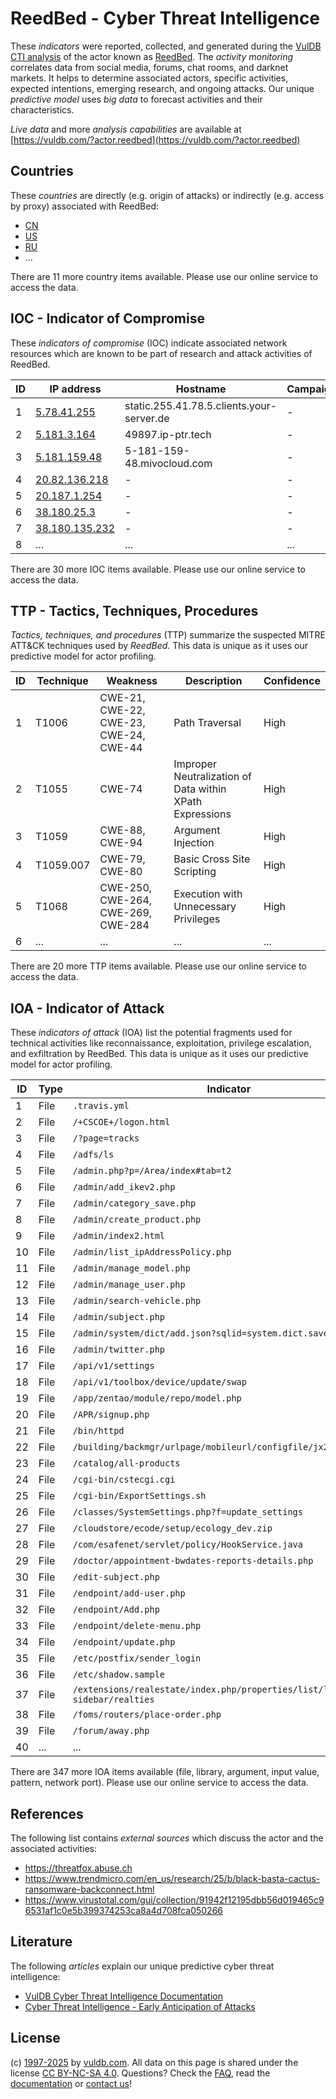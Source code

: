 # ReedBed - Cyber Threat Intelligence

These _indicators_ were reported, collected, and generated during the [VulDB CTI analysis](https://vuldb.com/?kb.cti) of the actor known as [ReedBed](https://vuldb.com/?actor.reedbed). The _activity monitoring_ correlates data from social media, forums, chat rooms, and darknet markets. It helps to determine associated actors, specific activities, expected intentions, emerging research, and ongoing attacks. Our unique _predictive model_ uses _big data_ to forecast activities and their characteristics.

_Live data_ and more _analysis capabilities_ are available at [https://vuldb.com/?actor.reedbed](https://vuldb.com/?actor.reedbed)

## Countries

These _countries_ are directly (e.g. origin of attacks) or indirectly (e.g. access by proxy) associated with ReedBed:

* [CN](https://vuldb.com/?country.cn)
* [US](https://vuldb.com/?country.us)
* [RU](https://vuldb.com/?country.ru)
* ...

There are 11 more country items available. Please use our online service to access the data.

## IOC - Indicator of Compromise

These _indicators of compromise_ (IOC) indicate associated network resources which are known to be part of research and attack activities of ReedBed.

ID | IP address | Hostname | Campaign | Confidence
-- | ---------- | -------- | -------- | ----------
1 | [5.78.41.255](https://vuldb.com/?ip.5.78.41.255) | static.255.41.78.5.clients.your-server.de | - | High
2 | [5.181.3.164](https://vuldb.com/?ip.5.181.3.164) | 49897.ip-ptr.tech | - | High
3 | [5.181.159.48](https://vuldb.com/?ip.5.181.159.48) | 5-181-159-48.mivocloud.com | - | High
4 | [20.82.136.218](https://vuldb.com/?ip.20.82.136.218) | - | - | High
5 | [20.187.1.254](https://vuldb.com/?ip.20.187.1.254) | - | - | High
6 | [38.180.25.3](https://vuldb.com/?ip.38.180.25.3) | - | - | High
7 | [38.180.135.232](https://vuldb.com/?ip.38.180.135.232) | - | - | High
8 | ... | ... | ... | ...

There are 30 more IOC items available. Please use our online service to access the data.

## TTP - Tactics, Techniques, Procedures

_Tactics, techniques, and procedures_ (TTP) summarize the suspected MITRE ATT&CK techniques used by _ReedBed_. This data is unique as it uses our predictive model for actor profiling.

ID | Technique | Weakness | Description | Confidence
-- | --------- | -------- | ----------- | ----------
1 | T1006 | CWE-21, CWE-22, CWE-23, CWE-24, CWE-44 | Path Traversal | High
2 | T1055 | CWE-74 | Improper Neutralization of Data within XPath Expressions | High
3 | T1059 | CWE-88, CWE-94 | Argument Injection | High
4 | T1059.007 | CWE-79, CWE-80 | Basic Cross Site Scripting | High
5 | T1068 | CWE-250, CWE-264, CWE-269, CWE-284 | Execution with Unnecessary Privileges | High
6 | ... | ... | ... | ...

There are 20 more TTP items available. Please use our online service to access the data.

## IOA - Indicator of Attack

These _indicators of attack_ (IOA) list the potential fragments used for technical activities like reconnaissance, exploitation, privilege escalation, and exfiltration by ReedBed. This data is unique as it uses our predictive model for actor profiling.

ID | Type | Indicator | Confidence
-- | ---- | --------- | ----------
1 | File | `.travis.yml` | Medium
2 | File | `/+CSCOE+/logon.html` | High
3 | File | `/?page=tracks` | High
4 | File | `/adfs/ls` | Medium
5 | File | `/admin.php?p=/Area/index#tab=t2` | High
6 | File | `/admin/add_ikev2.php` | High
7 | File | `/admin/category_save.php` | High
8 | File | `/admin/create_product.php` | High
9 | File | `/admin/index2.html` | High
10 | File | `/admin/list_ipAddressPolicy.php` | High
11 | File | `/admin/manage_model.php` | High
12 | File | `/admin/manage_user.php` | High
13 | File | `/admin/search-vehicle.php` | High
14 | File | `/admin/subject.php` | High
15 | File | `/admin/system/dict/add.json?sqlid=system.dict.save` | High
16 | File | `/admin/twitter.php` | High
17 | File | `/api/v1/settings` | High
18 | File | `/api/v1/toolbox/device/update/swap` | High
19 | File | `/app/zentao/module/repo/model.php` | High
20 | File | `/APR/signup.php` | High
21 | File | `/bin/httpd` | Medium
22 | File | `/building/backmgr/urlpage/mobileurl/configfile/jx2_config.ini` | High
23 | File | `/catalog/all-products` | High
24 | File | `/cgi-bin/cstecgi.cgi` | High
25 | File | `/cgi-bin/ExportSettings.sh` | High
26 | File | `/classes/SystemSettings.php?f=update_settings` | High
27 | File | `/cloudstore/ecode/setup/ecology_dev.zip` | High
28 | File | `/com/esafenet/servlet/policy/HookService.java` | High
29 | File | `/doctor/appointment-bwdates-reports-details.php` | High
30 | File | `/edit-subject.php` | High
31 | File | `/endpoint/add-user.php` | High
32 | File | `/endpoint/Add.php` | High
33 | File | `/endpoint/delete-menu.php` | High
34 | File | `/endpoint/update.php` | High
35 | File | `/etc/postfix/sender_login` | High
36 | File | `/etc/shadow.sample` | High
37 | File | `/extensions/realestate/index.php/properties/list/list-with-sidebar/realties` | High
38 | File | `/foms/routers/place-order.php` | High
39 | File | `/forum/away.php` | High
40 | ... | ... | ...

There are 347 more IOA items available (file, library, argument, input value, pattern, network port). Please use our online service to access the data.

## References

The following list contains _external sources_ which discuss the actor and the associated activities:

* https://threatfox.abuse.ch
* https://www.trendmicro.com/en_us/research/25/b/black-basta-cactus-ransomware-backconnect.html
* https://www.virustotal.com/gui/collection/91942f12195dbb56d019465c96531af1c0e5b399374253ca8a4d708fca050266

## Literature

The following _articles_ explain our unique predictive cyber threat intelligence:

* [VulDB Cyber Threat Intelligence Documentation](https://vuldb.com/?kb.cti)
* [Cyber Threat Intelligence - Early Anticipation of Attacks](https://www.scip.ch/en/?labs.20201022)

## License

(c) [1997-2025](https://vuldb.com/?kb.changelog) by [vuldb.com](https://vuldb.com/?kb.about). All data on this page is shared under the license [CC BY-NC-SA 4.0](https://creativecommons.org/licenses/by-nc-sa/4.0/). Questions? Check the [FAQ](https://vuldb.com/?kb.faq), read the [documentation](https://vuldb.com/?kb) or [contact us](https://vuldb.com/?contact)!
